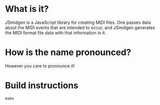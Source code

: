 What is it?
===========
JSmidgen is a JavaScript library for creating MIDI files. One passes data about the MIDI events that
are intended to occur, and JSmidgen generates the MIDI format file data with that information in it.

How is the name pronounced?
===========================
However you care to pronounce it!

Build instructions
==================
```shell
make
```
